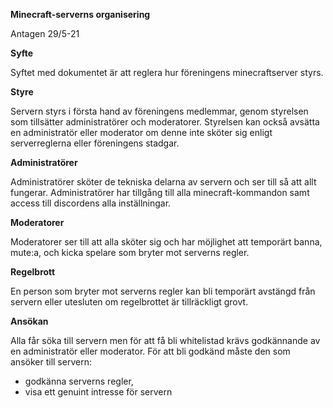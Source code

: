 **Minecraft-serverns organisering**

Antagen 29/5-21

**Syfte**

Syftet med dokumentet är att reglera hur föreningens minecraftserver styrs.

**Styre**

Servern styrs i första hand av föreningens medlemmar, genom styrelsen som tillsätter administratörer och moderatorer. Styrelsen kan också avsätta en administratör eller moderator om denne inte sköter sig enligt serverreglerna eller föreningens stadgar.

**Administratörer**

Administratörer sköter de tekniska delarna av servern och ser till så att allt fungerar. Administratörer har tillgång till alla minecraft-kommandon samt access till discordens alla inställningar.

**Moderatorer**

Moderatorer ser till att alla sköter sig och har möjlighet att temporärt banna, mute:a, och kicka spelare som bryter mot serverns regler.

**Regelbrott**

En person som bryter mot serverns regler kan bli temporärt avstängd från servern eller
utesluten om regelbrottet är tillräckligt grovt.

**Ansökan**

Alla får söka till servern men för att få bli whitelistad krävs godkännande av en administratör eller moderator. För att bli godkänd måste den som ansöker till servern:

- godkänna serverns regler,
- visa ett genuint intresse för servern
